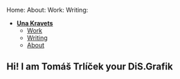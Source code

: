 Home:
About:
Work:
Writing:

- [**Una Kravets**](./)
    - [Work]([work/index.md](https://stolgeth.github.io/english-for-designers/work.html))
    - [Writing]([writing/index.md](https://stolgeth.github.io/english-for-designers/Writing.html))
    - [About]([about.md](https://stolgeth.github.io/english-for-designers/about_me.html))

## Hi! I am Tomáš Trlíček your DiS.Grafik
